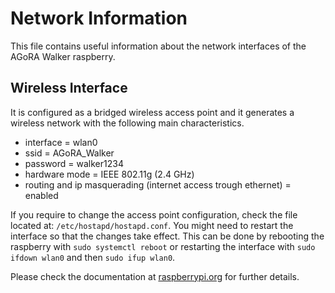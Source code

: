 # Network Information
This file contains useful information about the network interfaces of the AGoRA Walker raspberry.

## Wireless Interface
It is configured as a bridged wireless access point and it generates a wireless network with the following main characteristics. 

* interface = wlan0
* ssid = AGoRA_Walker
* password = walker1234
* hardware mode = IEEE 802.11g (2.4 GHz)
* routing and ip masquerading (internet access trough ethernet) = enabled

If you require to change the access point configuration, check the file located at: `/etc/hostapd/hostapd.conf`. You might need to restart the interface so that the changes take effect. This can be done by rebooting the raspberry with `sudo systemctl reboot` or restarting the interface with `sudo ifdown wlan0` and then `sudo ifup wlan0`.

Please check the documentation at [raspberrypi.org](https://www.raspberrypi.org/documentation/configuration/wireless/access-point-routed.md) for further details.


